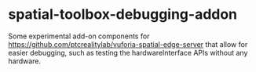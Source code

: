 # spatial-toolbox-debugging-addon
Some experimental add-on components for https://github.com/ptcrealitylab/vuforia-spatial-edge-server that allow for easier debugging, such as testing the hardwareInterface APIs without any hardware.
